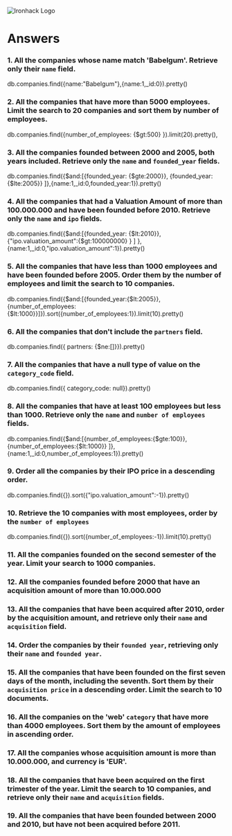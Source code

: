 ![Ironhack Logo](https://i.imgur.com/1QgrNNw.png)

# Answers

### 1. All the companies whose name match 'Babelgum'. Retrieve only their `name` field.

db.companies.find({name:"Babelgum"},{name:1,_id:0}).pretty()

### 2. All the companies that have more than 5000 employees. Limit the search to 20 companies and sort them by **number of employees**.

db.companies.find({number_of_employees: {$gt:500} }).limit(20).pretty(),

### 3. All the companies founded between 2000 and 2005, both years included. Retrieve only the `name` and `founded_year` fields.

db.companies.find({$and:[{founded_year: {$gte:2000}}, {founded_year: {$lte:2005}} ]},{name:1,_id:0,founded_year:1}).pretty()

### 4. All the companies that had a Valuation Amount of more than 100.000.000 and have been founded before 2010. Retrieve only the `name` and `ipo` fields.

db.companies.find({$and:[{founded_year: {$lt:2010}},{"ipo.valuation_amount":{$gt:100000000} } ] },{name:1,_id:0,"ipo.valuation_amount":1}).pretty()

### 5. All the companies that have less than 1000 employees and have been founded before 2005. Order them by the number of employees and limit the search to 10 companies.

db.companies.find({$and:[{founded_year:{$lt:2005}},{number_of_employees:{$lt:1000}}]}).sort({number_of_employees:1}).limit(10).pretty()
### 6. All the companies that don't include the `partners` field.

db.companies.find({ partners: {$ne:[]}}).pretty()

### 7. All the companies that have a null type of value on the `category_code` field.

db.companies.find({ category_code: null}).pretty()

### 8. All the companies that have at least 100 employees but less than 1000. Retrieve only the `name` and `number of employees` fields.

db.companies.find({$and:[{number_of_employees:{$gte:100}},{number_of_employees:{$lt:1000}} ]},{name:1,_id:0,number_of_employees:1}).pretty()

### 9. Order all the companies by their IPO price in a descending order.

db.companies.find({}).sort({"ipo.valuation_amount":-1}).pretty()

### 10. Retrieve the 10 companies with most employees, order by the `number of employees`

db.companies.find({}).sort({number_of_employees:-1}).limit(10).pretty()

### 11. All the companies founded on the second semester of the year. Limit your search to 1000 companies.

<!-- Your Code Goes Here -->

### 12. All the companies founded before 2000 that have an acquisition amount of more than 10.000.000

<!-- Your Code Goes Here -->

### 13. All the companies that have been acquired after 2010, order by the acquisition amount, and retrieve only their `name` and `acquisition` field.

<!-- Your Code Goes Here -->

### 14. Order the companies by their `founded year`, retrieving only their `name` and `founded year`.

<!-- Your Code Goes Here -->

### 15. All the companies that have been founded on the first seven days of the month, including the seventh. Sort them by their `acquisition price` in a descending order. Limit the search to 10 documents.

<!-- Your Code Goes Here -->

### 16. All the companies on the 'web' `category` that have more than 4000 employees. Sort them by the amount of employees in ascending order.

<!-- Your Code Goes Here -->

### 17. All the companies whose acquisition amount is more than 10.000.000, and currency is 'EUR'.

<!-- Your Code Goes Here -->

### 18. All the companies that have been acquired on the first trimester of the year. Limit the search to 10 companies, and retrieve only their `name` and `acquisition` fields.

<!-- Your Code Goes Here -->

### 19. All the companies that have been founded between 2000 and 2010, but have not been acquired before 2011.

<!-- Your Code Goes Here -->
